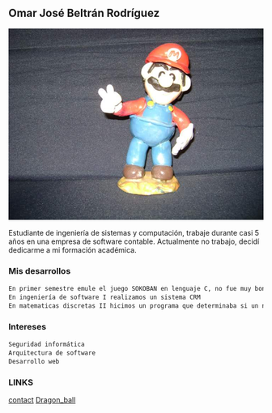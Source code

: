 ## Omar José Beltrán Rodríguez
![Imagen](FB_IMG_1488563076333.jpg)

Estudiante de ingeniería de sistemas y computación, trabaje durante casi 5 años en una empresa de software contable.
Actualmente no trabajo, decidí dedicarme a mi formación académica.

### Mis desarrollos

```markdown
En primer semestre emule el juego SOKOBAN en lenguaje C, no fue muy bonito pero era entretenido  :P
En ingeniería de software I realizamos un sistema CRM
En matematicas discretas II hicimos un programa que determinaba si un número era primo o no, empleando el Test de Fermat
```
### Intereses

```markdown
Seguridad informática
Arquitectura de software
Desarrollo web
```


### LINKS

[contact](ojbeltranr@unal.edu.co)
[Dragon_ball](http://dbsuperlatino.net/dragon-ball-super?page=12)


